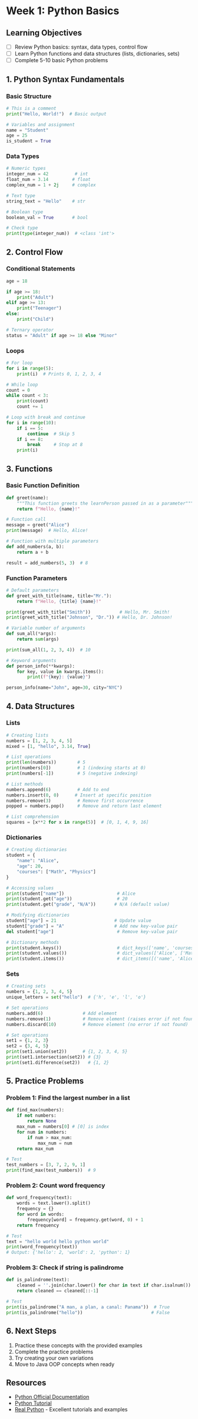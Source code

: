 # Week 1: Python Basics

## Learning Objectives
- [ ] Review Python basics: syntax, data types, control flow
- [ ] Learn Python functions and data structures (lists, dictionaries, sets)
- [ ] Complete 5-10 basic Python problems

## 1. Python Syntax Fundamentals

### Basic Structure
```python
# This is a comment
print("Hello, World!")  # Basic output

# Variables and assignment
name = "Student"
age = 25
is_student = True
```

### Data Types
```python
# Numeric types
integer_num = 42          # int
float_num = 3.14         # float
complex_num = 1 + 2j     # complex

# Text type
string_text = "Hello"    # str

# Boolean type
boolean_val = True       # bool

# Check type
print(type(integer_num))  # <class 'int'>
```

## 2. Control Flow

### Conditional Statements
```python
age = 18

if age >= 18:
    print("Adult")
elif age >= 13:
    print("Teenager")
else:
    print("Child")

# Ternary operator
status = "Adult" if age >= 18 else "Minor"
```

### Loops
```python
# For loop
for i in range(5):
    print(i)  # Prints 0, 1, 2, 3, 4

# While loop
count = 0
while count < 3:
    print(count)
    count += 1

# Loop with break and continue
for i in range(10):
    if i == 5:
        continue  # Skip 5
    if i == 8:
        break     # Stop at 8
    print(i)
```

## 3. Functions

### Basic Function Definition
```python
def greet(name):
    """This function greets the learnPerson passed in as a parameter"""
    return f"Hello, {name}!"

# Function call
message = greet("Alice")
print(message)  # Hello, Alice!

# Function with multiple parameters
def add_numbers(a, b):
    return a + b

result = add_numbers(5, 3)  # 8
```

### Function Parameters
```python
# Default parameters
def greet_with_title(name, title="Mr."):
    return f"Hello, {title} {name}!"

print(greet_with_title("Smith"))           # Hello, Mr. Smith!
print(greet_with_title("Johnson", "Dr.")) # Hello, Dr. Johnson!

# Variable number of arguments
def sum_all(*args):
    return sum(args)

print(sum_all(1, 2, 3, 4))  # 10

# Keyword arguments
def person_info(**kwargs):
    for key, value in kwargs.items():
        print(f"{key}: {value}")

person_info(name="John", age=30, city="NYC")
```

## 4. Data Structures

### Lists
```python
# Creating lists
numbers = [1, 2, 3, 4, 5]
mixed = [1, "hello", 3.14, True]

# List operations
print(len(numbers))        # 5
print(numbers[0])          # 1 (indexing starts at 0)
print(numbers[-1])         # 5 (negative indexing)

# List methods
numbers.append(6)          # Add to end
numbers.insert(0, 0)      # Insert at specific position
numbers.remove(3)          # Remove first occurrence
popped = numbers.pop()     # Remove and return last element

# List comprehension
squares = [x**2 for x in range(5)]  # [0, 1, 4, 9, 16]
```

### Dictionaries
```python
# Creating dictionaries
student = {
    "name": "Alice",
    "age": 20,
    "courses": ["Math", "Physics"]
}

# Accessing values
print(student["name"])                    # Alice
print(student.get("age"))                 # 20
print(student.get("grade", "N/A"))       # N/A (default value)

# Modifying dictionaries
student["age"] = 21                      # Update value
student["grade"] = "A"                   # Add new key-value pair
del student["age"]                        # Remove key-value pair

# Dictionary methods
print(student.keys())                     # dict_keys(['name', 'courses', 'grade'])
print(student.values())                   # dict_values(['Alice', ['Math', 'Physics'], 'A'])
print(student.items())                    # dict_items([('name', 'Alice'), ...])
```

### Sets
```python
# Creating sets
numbers = {1, 2, 3, 4, 5}
unique_letters = set("hello")  # {'h', 'e', 'l', 'o'}

# Set operations
numbers.add(6)               # Add element
numbers.remove(1)            # Remove element (raises error if not found)
numbers.discard(10)          # Remove element (no error if not found)

# Set operations
set1 = {1, 2, 3}
set2 = {3, 4, 5}
print(set1.union(set2))      # {1, 2, 3, 4, 5}
print(set1.intersection(set2)) # {3}
print(set1.difference(set2))   # {1, 2}
```

## 5. Practice Problems

### Problem 1: Find the largest number in a list
```python
def find_max(numbers):
    if not numbers:
        return None
    max_num = numbers[0] # [0] is index
    for num in numbers:
        if num > max_num:
            max_num = num
    return max_num

# Test
test_numbers = [3, 7, 2, 9, 1]
print(find_max(test_numbers))  # 9
```

### Problem 2: Count word frequency
```python
def word_frequency(text):
    words = text.lower().split()
    frequency = {}
    for word in words:
        frequency[word] = frequency.get(word, 0) + 1
    return frequency

# Test
text = "hello world hello python world"
print(word_frequency(text))
# Output: {'hello': 2, 'world': 2, 'python': 1}
```

### Problem 3: Check if string is palindrome
```python
def is_palindrome(text):
    cleaned = ''.join(char.lower() for char in text if char.isalnum())
    return cleaned == cleaned[::-1]

# Test
print(is_palindrome("A man, a plan, a canal: Panama"))  # True
print(is_palindrome("hello"))                          # False
```

## 6. Next Steps
1. Practice these concepts with the provided examples
2. Complete the practice problems
3. Try creating your own variations
4. Move to Java OOP concepts when ready

## Resources
- [Python Official Documentation](https://docs.python.org/3/)
- [Python Tutorial](https://docs.python.org/3/tutorial/)
- [Real Python](https://realpython.com/) - Excellent tutorials and examples
